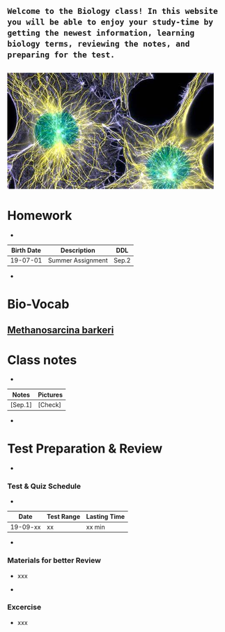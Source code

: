 ``Welcome to the Biology class! In this website you will be able to enjoy your study-time by getting the newest information, learning biology terms, reviewing the notes, and preparing for the test. ``
-
![Image](https://github.com/Jasonli08/Biology/raw/master/th.jpg)
-
# Homework
-
|Birth Date|Description|DDL|
|-|-|-|
|19-07-01|Summer Assignment|Sep.2|
-
# Bio-Vocab
[Methanosarcina barkeri](https://microbewiki.kenyon.edu/index.php/Methanosarcina_barkeri)
-
# Class notes
-
|Notes|Pictures|
|--|--|
| [Sep.1] | [Check] |
-
# Test Preparation & Review
-
### Test & Quiz Schedule
-
|Date|Test Range|Lasting Time|
|-|-|-|
|19-09-xx|xx|xx min|
-
### Materials for better Review
* xxx
-
### Excercise
* xxx
